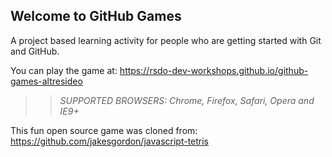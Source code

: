 ## Welcome to GitHub Games

A project based learning activity for people who are getting started with Git and GitHub.

You can play the game at: https://rsdo-dev-workshops.github.io/github-games-altresideo

>> _*SUPPORTED BROWSERS*: Chrome, Firefox, Safari, Opera and IE9+_

This fun open source game was cloned from: https://github.com/jakesgordon/javascript-tetris
